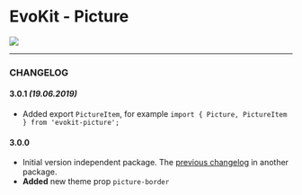 # EvoKit - Picture

[![](https://img.shields.io/npm/v/evokit-picture.svg)](https://www.npmjs.com/package/evokit-picture)

---

### CHANGELOG

#### 3.0.1 *(19.06.2019)*

- Added export `PictureItem`, for example `import { Picture, PictureItem } from 'evokit-picture';`

#### 3.0.0

- Initial version independent package. The [previous changelog](packages/evokit/CHANGELOG.md) in another package.
- **Added** new theme prop `picture-border`
